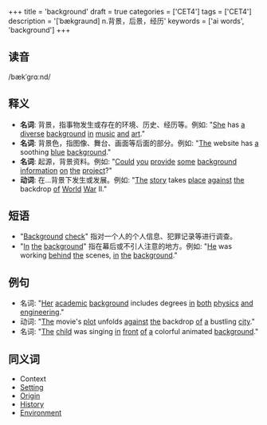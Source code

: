 +++
title = 'background'
draft = true
categories = ['CET4']
tags = ['CET4']
description = '[ˈbækgraund] n.背景，后景，经历'
keywords = ['ai words', 'background']
+++

## 读音
/bækˈɡrɑːnd/

## 释义
- **名词**: 背景，指事物发生或存在的环境、历史、经历等。例如: "[She](/post/she/) has [a](/post/a/) [diverse](/post/diverse/) [background](/post/background/) [in](/post/in/) [music](/post/music/) [and](/post/and/) [art](/post/art/)."
- **名词**: 背景色，指图像、舞台、画面等后面的部分。例如: "[The](/post/the/) website has [a](/post/a/) soothing [blue](/post/blue/) [background](/post/background/)."
- **名词**: 起源，背景资料。例如: "[Could](/post/could/) [you](/post/you/) [provide](/post/provide/) [some](/post/some/) [background](/post/background/) [information](/post/information/) [on](/post/on/) [the](/post/the/) [project](/post/project/)?"
- **动词**: 在…背景下发生或发展。例如: "[The](/post/the/) [story](/post/story/) takes [place](/post/place/) [against](/post/against/) [the](/post/the/) backdrop [of](/post/of/) [World](/post/world/) [War](/post/war/) II."

## 短语
- "[Background](/post/background/) [check](/post/check/)" 指对一个人的个人信息、犯罪记录等进行调查。
- "[In](/post/in/) [the](/post/the/) [background](/post/background/)" 指在幕后或不引人注意的地方。例如: "[He](/post/he/) was working [behind](/post/behind/) [the](/post/the/) scenes, [in](/post/in/) [the](/post/the/) [background](/post/background/)."

## 例句
- 名词: "[Her](/post/her/) [academic](/post/academic/) [background](/post/background/) includes degrees [in](/post/in/) [both](/post/both/) [physics](/post/physics/) [and](/post/and/) [engineering](/post/engineering/)."
- 动词: "[The](/post/the/) movie's [plot](/post/plot/) unfolds [against](/post/against/) [the](/post/the/) backdrop [of](/post/of/) [a](/post/a/) bustling [city](/post/city/)."
- 名词: "[The](/post/the/) [child](/post/child/) was singing [in](/post/in/) [front](/post/front/) [of](/post/of/) [a](/post/a/) colorful animated [background](/post/background/)."

## 同义词
- Context
- [Setting](/post/setting/)
- [Origin](/post/origin/)
- [History](/post/history/)
- [Environment](/post/environment/)
